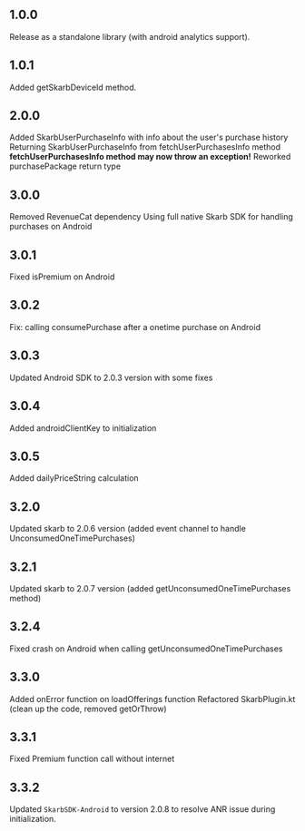 ## 1.0.0

Release as a standalone library (with android analytics support).

## 1.0.1

Added getSkarbDeviceId method.

## 2.0.0

Added SkarbUserPurchaseInfo with info about the user's purchase history
Returning SkarbUserPurchaseInfo from fetchUserPurchasesInfo method
**fetchUserPurchasesInfo method may now throw an exception!**
Reworked purchasePackage return type

## 3.0.0

Removed RevenueCat dependency
Using full native Skarb SDK for handling purchases on Android

## 3.0.1

Fixed isPremium on Android

## 3.0.2

Fix: calling consumePurchase after a onetime purchase on Android

## 3.0.3

Updated Android SDK to 2.0.3 version with some fixes

## 3.0.4

Added androidClientKey to initialization

## 3.0.5

Added dailyPriceString calculation

## 3.2.0

Updated skarb to 2.0.6 version (added event channel to handle UnconsumedOneTimePurchases)

## 3.2.1

Updated skarb to 2.0.7 version (added getUnconsumedOneTimePurchases method)

## 3.2.4

Fixed crash on Android when calling getUnconsumedOneTimePurchases


## 3.3.0

Added onError function on loadOfferings function
Refactored SkarbPlugin.kt (clean up the code, removed getOrThrow)

## 3.3.1
Fixed Premium function call without internet

## 3.3.2
Updated `SkarbSDK-Android` to version 2.0.8 to resolve ANR issue during initialization.